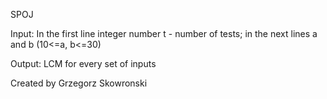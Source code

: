 SPOJ

Input: In the first line integer number t - number of tests; in the next lines a and b (10<=a, b<=30)

Output: LCM for every set of inputs

Created by Grzegorz Skowronski
